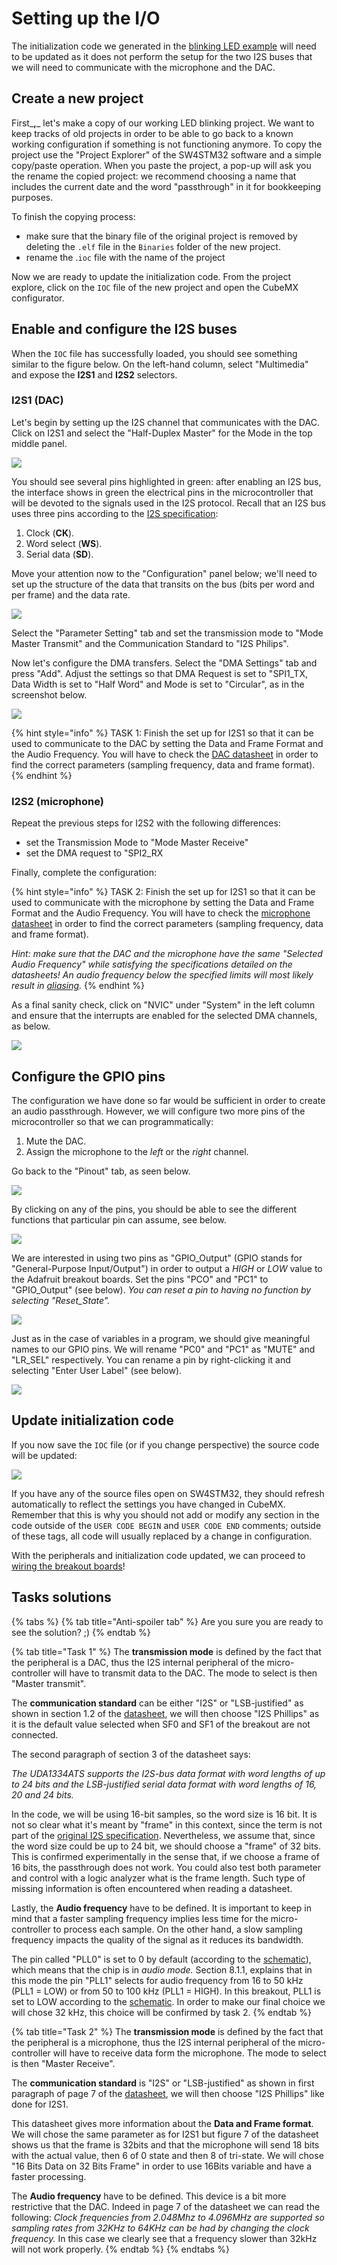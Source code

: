 # Setting up the I/O

The initialization code we generated in the [blinking LED example](../../microcontroller/test_project.md) will need to be updated as it does not perform the setup for the two I2S buses that we will need to communicate with the microphone and the DAC.

## Create a new project

First_**,**_ let's make a copy of our working LED blinking project. We want to keep tracks of old projects in order to be able to go back to a known working configuration if something is not functioning anymore. To copy the project use the "Project Explorer" of the SW4STM32 software and a simple copy/paste operation. When you paste the project, a pop-up will ask you the rename the copied project: we recommend choosing a name that includes the current date and the word "passthrough" in it for bookkeeping purposes. 

To finish the copying process:

* make sure that the binary file of the original project is removed by deleting the `.elf` file in the `Binaries` folder of the new project.
* rename the .`ioc` file with the name of the project

Now we are ready to update the initialization code. From the project explore, click on the `IOC` file of the new project and open the CubeMX configurator.

## Enable and configure the I2S buses <a id="i2s"></a>

When the `IOC` file has successfully loaded, you should see something similar to the figure below. On the left-hand column, select "Multimedia" and expose the **I2S1** and **I2S2** selectors.

### I2S1 \(DAC\)

Let's begin by setting up the I2S channel that communicates with the DAC. Click on I2S1 and select the "Half-Duplex Master" for the Mode in the top middle panel.

![](../../.gitbook/assets/screenshot-2019-09-25-at-17.51.49-1.png)

You should see several pins highlighted in green: after enabling an I2S bus, the interface shows in green the electrical pins in the microcontroller that will be devoted to the signals used in the I2S protocol. Recall that an I2S bus uses three pins according to the [I2S specification](https://www.sparkfun.com/datasheets/BreakoutBoards/I2SBUS.pdf):

1. Clock \(**CK**\).
2. Word select \(**WS**\).
3. Serial data \(**SD**\).

Move your attention now to the "Configuration" panel below; we'll need to set up the structure of the data that transits on the bus \(bits per word and per frame\) and the data rate.

![](../../.gitbook/assets/screenshot-2019-09-25-at-17.53.06.png)

Select the "Parameter Setting" tab and set the transmission mode to "Mode Master Transmit" and the Communication Standard to "I2S Philips".

Now let's configure the DMA transfers. Select the "DMA Settings" tab and press "Add". Adjust the settings so that DMA Request is set to "SPI1\_TX, Data Width is set to "Half Word" and Mode is set to "Circular", as in the screenshot below.

![](../../.gitbook/assets/dma.jpg)

{% hint style="info" %}
TASK 1: Finish the set up for I2S1 so that it can be used to communicate to the DAC by setting the Data and Frame Format and the Audio Frequency. You will have to check the [DAC datasheet](https://www.nxp.com/docs/en/data-sheet/UDA1334ATS.pdf) in order to find the correct parameters \(sampling frequency, data and frame format\).
{% endhint %}

### I2S2 \(microphone\)

Repeat the previous steps for I2S2 with the following differences:

* set the Transmission Mode to "Mode Master Receive"
* set the DMA request to "SPI2\_RX

Finally, complete the configuration:

{% hint style="info" %}
TASK 2: Finish the set up for I2S1 so that it can be used to communicate with the microphone by setting the Data and Frame Format and the Audio Frequency. You will have to check the [microphone datasheet](https://cdn-shop.adafruit.com/product-files/3421/i2S+Datasheet.PDF) in order to find the correct parameters \(sampling frequency, data and frame format\).

_Hint: make sure that the DAC and the microphone have the same "Selected Audio Frequency" while satisfying the specifications detailed on the datasheets! An audio frequency below the specified limits will most likely result in_ [_aliasing_](http://www.dspguide.com/ch3/2.htm)_._
{% endhint %}

As a final sanity check, click on "NVIC" under "System"  in the left column and ensure that the interrupts are enabled for the selected DMA channels, as below.

![](../../.gitbook/assets/screenshot-2019-09-25-at-17.54.49-1.png)

## Configure the GPIO pins <a id="gpio"></a>

The configuration we have done so far would be sufficient in order to create an audio passthrough. However, we will configure two more pins of the microcontroller so that we can programmatically:

1. Mute the DAC.
2. Assign the microphone to the _left_ or the _right_ channel.

Go back to the "Pinout" tab, as seen below.

![](../../.gitbook/assets/firmware_1-1.png)

By clicking on any of the pins, you should be able to see the different functions that particular pin can assume, see below.

![](../../.gitbook/assets/firmware_2-2.png)

We are interested in using two pins as "GPIO\_Output" \(GPIO stands for "General-Purpose Input/Output"\) in order to output a _HIGH_ or _LOW_ value to the Adafruit breakout boards. Set the pins "PCO" and "PC1" to "GPIO\_Output" \(see below\). _You can reset a pin to having no function by selecting "Reset\_State"._

![](../../.gitbook/assets/firmware_3-2.png)

Just as in the case of variables in a program, we should give meaningful names to our GPIO pins. We will rename "PC0" and "PC1" as "MUTE" and "LR\_SEL" respectively. You can rename a pin by right-clicking it and selecting "Enter User Label" \(see below\).

![](../../.gitbook/assets/firmware_4-2.png)

## Update initialization code <a id="init_code"></a>

If you now save the `IOC` file \(or if you change perspective\) the source code will be updated:

![](../../.gitbook/assets/screenshot-2019-10-07-at-15.36.36-1.png)

If you have any of the source files open on SW4STM32, they should refresh automatically to reflect the settings you have changed in CubeMX. Remember that this is why you should not add or modify any section in the code outside of the `USER CODE BEGIN` and `USER CODE END` comments; outside of these tags, all code will usually replaced by a change in configuration.

With the peripherals and initialization code updated, we can proceed to [wiring the breakout boards](wiring.md)!

## Tasks solutions

{% tabs %}
{% tab title="Anti-spoiler tab" %}
Are you sure you are ready to see the solution? ;\)
{% endtab %}

{% tab title="Task 1" %}
The **transmission mode** is defined by the fact that the peripheral is a DAC, thus the I2S internal peripheral of the micro-controller will have to transmit data to the DAC. The mode to select is then "Master transmit".

The **communication standard** can be either "I2S" or "LSB-justified" as shown in section 1.2 of the [datasheet](https://www.nxp.com/docs/en/data-sheet/UDA1334ATS.pdf), we will then choose "I2S Phillips" as it is the default value selected when SF0 and SF1 of the breakout are not connected.

The second paragraph of section 3 of the datasheet says:   
  
_The UDA1334ATS supports the I2S-bus data format with word lengths of up to 24 bits and the LSB-justified serial data format with word lengths of 16, 20 and 24 bits._ 

In the code, we will be using 16-bit samples, so the word size is 16 bit. It is not so clear what it's meant by "frame" in this context, since the term is not part of the [original I2S specification](https://www.sparkfun.com/datasheets/BreakoutBoards/I2SBUS.pdf). Nevertheless, we assume that, since the word size could be up to 24 bit, we should choose a "frame" of 32 bits. This is confirmed experimentally in the sense that, if we choose a frame of 16 bits, the passthrough does not work. You could also test both parameter and control with a logic analyzer what is the frame length. Such type of missing information is often encountered when reading a datasheet.

Lastly, the **Audio frequency** have to be defined. It is important to keep in mind that a faster sampling frequency implies less time for the micro-controller to process each sample. On the other hand, a slow sampling frequency impacts the quality of the signal as it reduces its bandwidth.  
  
The pin called "PLL0" is set to 0 by default \(according to the [schematic](https://cdn-learn.adafruit.com/downloads/pdf/adafruit-i2s-stereo-decoder-uda1334a.pdf?timestamp=1570708179)\), which means that the chip is in _audio mode._ Section 8.1.1, explains that in this mode the pin "PLL1" selects for audio frequency from 16 to 50 kHz \(PLL1 = LOW\) or from 50 to 100 kHz \(PLL1 = HIGH\). In this breakout, PLL1 is set to LOW according to the [schematic](https://cdn-learn.adafruit.com/downloads/pdf/adafruit-i2s-stereo-decoder-uda1334a.pdf?timestamp=1570708179). In order to make our final choice we will chose 32 kHz, this choice will be confirmed by task 2.
{% endtab %}

{% tab title="Task 2" %}
The **transmission mode** is defined by the fact that the peripheral is a microphone, thus the I2S internal peripheral of the micro-controller will have to receive data form the microphone. The mode to select is then "Master Receive".

The **communication standard** is "I2S" or "LSB-justified" as shown in first paragraph of page 7 of the [datasheet](https://cdn-shop.adafruit.com/product-files/3421/i2S+Datasheet.PDF), we will then choose "I2S Phillips" like done for I2S1.

This datasheet gives more information about the **Data and Frame format**. We will chose the same parameter as for I2S1 but figure 7 of the datasheet shows us that the frame is 32bits and that the microphone will send 18 bits with the actual value, then 6 of 0 state and then 8 of tri-state. We will chose "16 Bits Data on 32 Bits Frame" in order to use 16Bits variable and have a faster processing.

The **Audio frequency** have to be defined. This device is a bit more restrictive that the DAC. Indeed in page 7 of the datasheet we can read the following: _Clock frequencies from 2.048Mhz to 4.096MHz are supported so sampling rates from 32KHz to 64KHz can be had by changing the clock frequency._ In this case we clearly see that a frequency slower than 32kHz will not work properly.
{% endtab %}
{% endtabs %}

